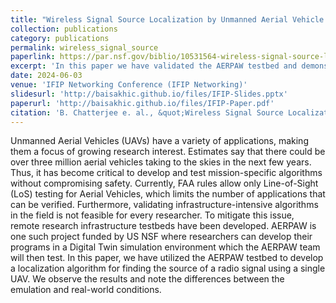 ```yaml
---
title: "Wireless Signal Source Localization by Unmanned Aerial Vehicle using AERPAW Digital Twin and Testbed"
collection: publications
category: publications
permalink: wireless_signal_source
paperlink: https://par.nsf.gov/biblio/10531564-wireless-signal-source-localization-unmanned-aerial-vehicle-using-aerpaw-digital-twin-testbed
excerpt: 'In this paper we have validated the AERPAW testbed and demonstrated how it can be utilized in verifying theoretical resarch in the real world using actual UAVs and UAV. To do this, we have developed a Source Localization algorithm where a UAV estimates the location of a Ground Rover based on the strength of the signal it emits.'
date: 2024-06-03
venue: 'IFIP Networking Conference (IFIP Networking)'
slidesurl: 'http://baisakhic.github.io/files/IFIP-Slides.pptx'
paperurl: 'http://baisakhic.github.io/files/IFIP-Paper.pdf'
citation: 'B. Chatterjee e. al., &quot;Wireless Signal Source Localization by Unmanned Aerial Vehicle using AERPAW Digital Twin and Testbed,&quot; <i>2024 IFIP Networking Conference (IFIP Networking), Thessaloniki, Greece 2024</i>.'
---
```


Unmanned Aerial Vehicles (UAVs) have a variety of applications, making them a focus of growing research interest. Estimates say that there could be over three million aerial vehicles taking to the skies in the next few years. Thus, it has become critical to develop and test mission-specific algorithms without compromising safety. Currently, FAA rules allow only Line-of-Sight (LoS) testing for Aerial Vehicles, which limits the number of applications that can be verified. Furthermore, validating infrastructure-intensive algorithms in the field is not feasible for every researcher. To mitigate this issue, remote research infrastructure testbeds have been developed. AERPAW is one such project funded by US NSF where researchers can develop their programs in a Digital Twin simulation environment which the AERPAW team will then test. In this paper, we have utilized the AERPAW testbed to develop a localization algorithm for finding the source of a radio signal using a single UAV. We observe the results and note the differences between the emulation and real-world conditions.

